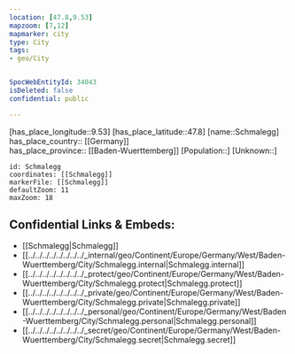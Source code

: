 ```yaml
---
location: [47.8,9.53] 
mapzoom: [7,12] 
mapmarker: city 
type: City
tags:
- geo/City


SpocWebEntityId: 34043
isDeleted: false
confidential: public

---
```

[has_place_longitude::9.53] 
[has_place_latitude::47.8] 
[name::Schmalegg] 
has_place_country:: [[Germany]]  
has_place_province:: [[Baden-Wuerttemberg]] 
[Population::] 
[Unknown::] 


```leaflet
id: Schmalegg
coordinates: [[Schmalegg]] 
markerFile: [[Schmalegg]] 
defaultZoom: 11 
maxZoom: 18
```


## Confidential Links & Embeds: 
- [[Schmalegg|Schmalegg]]  
- [[../../../../../../../../_internal/geo/Continent/Europe/Germany/West/Baden-Wuerttemberg/City/Schmalegg.internal|Schmalegg.internal]] 
- [[../../../../../../../../_protect/geo/Continent/Europe/Germany/West/Baden-Wuerttemberg/City/Schmalegg.protect|Schmalegg.protect]] 
- [[../../../../../../../../_private/geo/Continent/Europe/Germany/West/Baden-Wuerttemberg/City/Schmalegg.private|Schmalegg.private]] 
- [[../../../../../../../../_personal/geo/Continent/Europe/Germany/West/Baden-Wuerttemberg/City/Schmalegg.personal|Schmalegg.personal]] 
- [[../../../../../../../../_secret/geo/Continent/Europe/Germany/West/Baden-Wuerttemberg/City/Schmalegg.secret|Schmalegg.secret]] 
